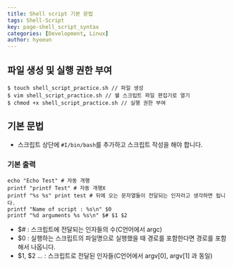 ```yaml
---
title: Shell script 기본 문법
tags: Shell-Script
key: page-shell_script_syntax
categories: [Development, Linux]
author: hyoeun
---
```


## 파일 생성 및 실행 권한 부여
```console
$ touch shell_script_practice.sh // 파일 생성
$ vim shell_script_practice.sh // 쉘 스크립트 파일 편집기로 열기
$ chmod +x shell_script_practice.sh // 실행 권한 부여
```

## 기본 문법

* 스크립트 상단에 ```#I/bin/bash```를 추가하고 스크립트 작성을 해야 합니다.

### 기본 출력

```console
echo "Echo Test" # 자동 개행
printf "printf Test" # 자동 개행X
printf "%s %s" print test # 뒤에 오는 문자열들이 전달되는 인자라고 생각하면 됩니다.
printf "Name of script : %s\n" $0
printf "%d arguments %s %s\n" $# $1 $2
```

* $# : 스크립트에 전달되는 인자들의 수(C언어에서 argc)
* $0 : 실행하는 스크립트의 파일명으로 실행했을 때 경로를 포함한다면 경로를 포함해서 나옵니다.
* $1, $2 ... : 스크립트로 전달된 인자들(C언어에서 argv[0], argv[1] 과 동일)